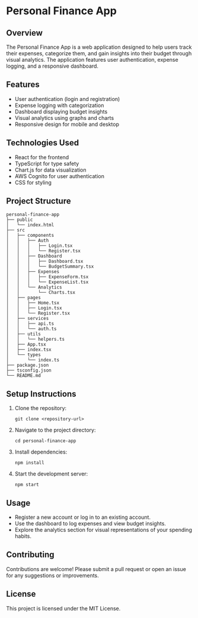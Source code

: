 # Personal Finance App

## Overview
The Personal Finance App is a web application designed to help users track their expenses, categorize them, and gain insights into their budget through visual analytics. The application features user authentication, expense logging, and a responsive dashboard.

## Features
- User authentication (login and registration)
- Expense logging with categorization
- Dashboard displaying budget insights
- Visual analytics using graphs and charts
- Responsive design for mobile and desktop

## Technologies Used
- React for the frontend
- TypeScript for type safety
- Chart.js for data visualization
- AWS Cognito for user authentication
- CSS for styling

## Project Structure
```
personal-finance-app
├── public
│   └── index.html
├── src
│   ├── components
│   │   ├── Auth
│   │   │   ├── Login.tsx
│   │   │   └── Register.tsx
│   │   ├── Dashboard
│   │   │   ├── Dashboard.tsx
│   │   │   └── BudgetSummary.tsx
│   │   ├── Expenses
│   │   │   ├── ExpenseForm.tsx
│   │   │   └── ExpenseList.tsx
│   │   └── Analytics
│   │       └── Charts.tsx
│   ├── pages
│   │   ├── Home.tsx
│   │   ├── Login.tsx
│   │   └── Register.tsx
│   ├── services
│   │   ├── api.ts
│   │   └── auth.ts
│   ├── utils
│   │   └── helpers.ts
│   ├── App.tsx
│   ├── index.tsx
│   └── types
│       └── index.ts
├── package.json
├── tsconfig.json
└── README.md
```

## Setup Instructions
1. Clone the repository:
   ```
   git clone <repository-url>
   ```
2. Navigate to the project directory:
   ```
   cd personal-finance-app
   ```
3. Install dependencies:
   ```
   npm install
   ```
4. Start the development server:
   ```
   npm start
   ```

## Usage
- Register a new account or log in to an existing account.
- Use the dashboard to log expenses and view budget insights.
- Explore the analytics section for visual representations of your spending habits.

## Contributing
Contributions are welcome! Please submit a pull request or open an issue for any suggestions or improvements.

## License
This project is licensed under the MIT License.